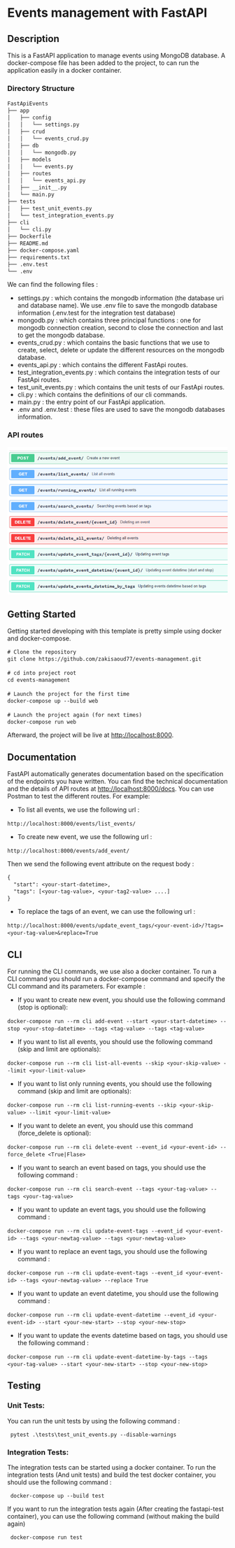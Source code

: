 # Events management with FastAPI


##  Description

This is a FastAPI application to manage events using MongoDB database.
A docker-compose file has been added to the project, to can run the application easily in a docker container.
###  Directory Structure
```
FastApiEvents
├── app
│   ├── config
│   │   └── settings.py
│   ├── crud
│   │   └── events_crud.py
│   ├── db
│   │   └── mongodb.py
│   ├── models
│   │   └── events.py
│   ├── routes
│   │   └── events_api.py
│   ├── __init__.py
│   └── main.py
├── tests
│   ├── test_unit_events.py
│   └── test_integration_events.py
├── cli
│   └── cli.py
├── Dockerfile
├── README.md
├── docker-compose.yaml
├── requirements.txt
├── .env.test
└── .env
```
We can find the following files :
- settings.py : which contains the mongodb information (the database uri and database name). We use .env file to save the mongodb database information (.env.test for the integration test database)
- mongodb.py : which contains three principal functions : one for mongodb connection creation, second to close the connection and last to get the mongodb database.
- events_crud.py : which contains the basic functions that we use to create, select, delete or update the different resources on the mongodb database.
- events_api.py : which contains the different FastApi routes.
- test_integration_events.py : which contains the integration tests of our FastApi routes.
- test_unit_events.py : which contains the unit tests of our FastApi routes.
- cli.py : which contains the definitions of our cli commands.
- main.py : the entry point of our FastApi application.
- .env and .env.test : these files are used to save the mongodb databases information.

###  API routes

![img.png](img.png)

##  Getting Started

Getting started developing with this template is pretty simple using docker and docker-compose.

```shell script
# Clone the repository
git clone https://github.com/zakisaoud77/events-management.git

# cd into project root
cd events-management

# Launch the project for the first time
docker-compose up --build web

# Launch the project again (for next times)
docker-compose run web
```

Afterward, the project will be live at [http://localhost:8000](http://localhost:8000).

## Documentation

FastAPI automatically generates documentation based on the specification of the endpoints you have written. You can find the technical documentation and the details of API routes at [http://localhost:8000/docs](http://localhost:5000/docs).
You can use Postman to test the different routes.
For example:

- To list all events, we use the following url :

```http://localhost:8000/events/list_events/  ```

- To create new event, we use the following url :

```http://localhost:8000/events/add_event/```

Then we send the following event attribute on the request body :
```
{
  "start": <your-start-datetime>,
  "tags": [<your-tag-value>, <your-tag2-value> ....]
}
```
- To replace the tags of an event, we can use the following url :

```http://localhost:8000/events/update_event_tags/<your-event-id>/?tags=<your-tag-value>&replace=True```

## CLI
For running the CLI commands, we use also a docker container. To run a CLI command you should run a docker-compose command and specify the CLI command and its parameters.
For example :

- If you want to create new event, you should use the following command (stop is optional):

```docker-compose run --rm cli add-event --start <your-start-datetime> --stop <your-stop-datetime> --tags <tag-value> --tags <tag-value>```

- If you want to list all events, you should use the following command (skip and limit are optionals):

```docker-compose run --rm cli list-all-events --skip <your-skip-value> --limit <your-limit-value>```

- If you want to list only running events, you should use the following command (skip and limit are optionals):

```docker-compose run --rm cli list-running-events --skip <your-skip-value> --limit <your-limit-value>```

- If you want to delete an event, you should use this command (force_delete is optional):

```docker-compose run --rm cli delete-event --event_id <your-event-id> --force_delete <True|Flase>```

- If you want to search an event based on tags, you should use the following command :

```docker-compose run --rm cli search-event --tags <your-tag-value> --tags <your-tag-value>```

- If you want to update an event tags, you should use the following command :

```docker-compose run --rm cli update-event-tags --event_id <your-event-id> --tags <your-newtag-value> --tags <your-newtag-value>```

- If you want to replace an event tags, you should use the following command :

```docker-compose run --rm cli update-event-tags --event_id <your-event-id> --tags <your-newtag-value> --replace True```

- If you want to update an event datetime, you should use the following command :

```docker-compose run --rm cli update-event-datetime --event_id <your-event-id> --start <your-new-start> --stop <your-new-stop>```

- If you want to update the events datetime based on tags, you should use the following command :

```docker-compose run --rm cli update-event-datetime-by-tags --tags <your-tag-value> --start <your-new-start> --stop <your-new-stop>```

## Testing
### Unit Tests:
You can run the unit tests by using the following command :

<pre><code> pytest .\tests\test_unit_events.py --disable-warnings</code></pre>

### Integration Tests:
The integration tests can be started using a docker container. To run the integration tests (And unit tests) and build the test docker container, you should use the following command :
<pre><code> docker-compose up --build test  </code></pre>
If you want to run the integration tests again (After creating the fastapi-test container), you can use the following command (without making the build again)
<pre><code> docker-compose run test </code></pre>


